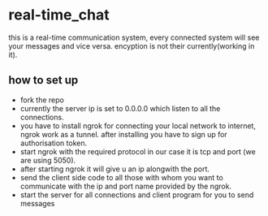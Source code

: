# real-time_chat
this is a real-time communication system, every connected system will see your messages and vice versa. encyption is not their currently(working in it).
## how to set up
- fork the repo
- currently the server ip is set to 0.0.0.0 which listen to all the connections.
- you have to install ngrok for connecting your local network to internet, ngrok work as a tunnel. after installing you have to sign up for authorisation token.
- start ngrok with the required protocol in our case it is tcp and port (we are using 5050).
- after starting ngrok it will give u an ip alongwith the port.
- send the client side code to all those with whom you want to communicate with the ip and port name provided by the ngrok. 
- start the server for all connections and client program for you to send messages 
